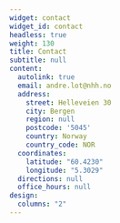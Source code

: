 ```yaml
---
widget: contact
widget_id: contact
headless: true
weight: 130
title: Contact
subtitle: null
content:
  autolink: true
  email: andre.lot@nhh.no
  address:
    street: Helleveien 30
    city: Bergen
    region: null
    postcode: '5045'
    country: Norway
    country_code: NOR
  coordinates:
    latitude: "60.4230"
    longitude: "5.3029"
  directions: null
  office_hours: null
design:
  columns: "2"
---
```

